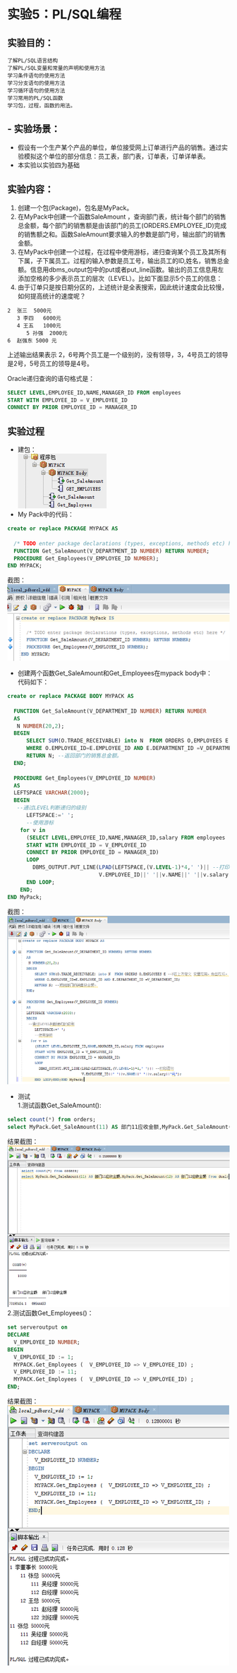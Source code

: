 # 实验5：PL/SQL编程

## 实验目的：
    了解PL/SQL语言结构
    了解PL/SQL变量和常量的声明和使用方法
    学习条件语句的使用方法
    学习分支语句的使用方法
    学习循环语句的使用方法
    学习常用的PL/SQL函数
    学习包，过程，函数的用法。

## - 实验场景：
- 假设有一个生产某个产品的单位，单位接受网上订单进行产品的销售。通过实验模拟这个单位的部分信息：员工表，部门表，订单表，订单详单表。
- 本实验以实验四为基础

## 实验内容：
1. 创建一个包(Package)，包名是MyPack。
2. 在MyPack中创建一个函数SaleAmount ，查询部门表，统计每个部门的销售总金额，每个部门的销售额是由该部门的员工(ORDERS.EMPLOYEE_ID)完成的销售额之和。函数SaleAmount要求输入的参数是部门号，输出部门的销售金额。
3. 在MyPack中创建一个过程，在过程中使用游标，递归查询某个员工及其所有下属，子下属员工。过程的输入参数是员工号，输出员工的ID,姓名，销售总金额。信息用dbms_output包中的put或者put_line函数。输出的员工信息用左添加空格的多少表示员工的层次（LEVEL）。比如下面显示5个员工的信息：
4. 由于订单只是按日期分区的，上述统计是全表搜索，因此统计速度会比较慢，如何提高统计的速度呢？
```
2  张三  5000元
   3 李四   6000元
   4 王五   1000元
      5 孙强  2000元
6  赵强东 5000 元
```
上述输出结果表示 2，6号两个员工是一个级别的，没有领导，3，4号员工的领导是2号，5号员工的领导是4号。

Oracle递归查询的语句格式是：
	
```sql
SELECT LEVEL,EMPLOYEE_ID,NAME,MANAGER_ID FROM employees 
START WITH EMPLOYEE_ID = V_EMPLOYEE_ID 
CONNECT BY PRIOR EMPLOYEE_ID = MANAGER_ID

```

## 实验过程
- 建包：<br>
![执行结果图片](./1.png)<br>
- My Pack中的代码：
```sql
create or replace PACKAGE MYPACK AS 

  /* TODO enter package declarations (types, exceptions, methods etc) here */ 
  FUNCTION Get_SaleAmount(V_DEPARTMENT_ID NUMBER) RETURN NUMBER;
  PROCEDURE Get_Employees(V_EMPLOYEE_ID NUMBER);
END MYPACK;
```
截图：<br>
![执行结果图片](./2.png)<br>
- 创建两个函数Get_SaleAmount和Get_Employees在mypack body中：<br>
代码如下：<br>
```sql
create or replace PACKAGE BODY MYPACK AS

  FUNCTION Get_SaleAmount(V_DEPARTMENT_ID NUMBER) RETURN NUMBER
  AS
   N NUMBER(20,2); 
  BEGIN
      SELECT SUM(O.TRADE_RECEIVABLE) into N  FROM ORDERS O,EMPLOYEES E --N在上方定义 变量在前，类型在后。
      WHERE O.EMPLOYEE_ID=E.EMPLOYEE_ID AND E.DEPARTMENT_ID =V_DEPARTMENT_ID; 
      RETURN N; --返回部门的销售总金额。
  END;

  PROCEDURE Get_Employees(V_EMPLOYEE_ID NUMBER)
  AS
  LEFTSPACE VARCHAR(2000);
  BEGIN
   --通过LEVEL判断递归的级别
      LEFTSPACE:=' ';
      --使用游标
    for v in
      (SELECT LEVEL,EMPLOYEE_ID,NAME,MANAGER_ID,salary FROM employees
      START WITH EMPLOYEE_ID = V_EMPLOYEE_ID
      CONNECT BY PRIOR EMPLOYEE_ID = MANAGER_ID)
      LOOP
        DBMS_OUTPUT.PUT_LINE(LPAD(LEFTSPACE,(V.LEVEL-1)*4,' ')|| --打印语句
                             V.EMPLOYEE_ID||' '||v.NAME||' '||v.salary||'元');
      END LOOP;
    END;
END MyPack;
```
截图：<br>
![执行结果图片](./3.png)<br>
- 测试<br>
1.测试函数Get_SaleAmount():
```sql
select count(*) from orders;
select MyPack.Get_SaleAmount(11) AS 部门11应收金额,MyPack.Get_SaleAmount(12) AS 部门12应收金额 from dual;
```
结果截图：<br>
![执行结果图片](./4.png)<br>
2.测试函数Get_Employees()：
```sql
set serveroutput on
DECLARE
  V_EMPLOYEE_ID NUMBER;    
BEGIN
  V_EMPLOYEE_ID := 1;
  MYPACK.Get_Employees (  V_EMPLOYEE_ID => V_EMPLOYEE_ID) ;  
  V_EMPLOYEE_ID := 11;
  MYPACK.Get_Employees (  V_EMPLOYEE_ID => V_EMPLOYEE_ID) ;    
END;
```
结果截图：<br>
![执行结果图片](./5.png)<br>



